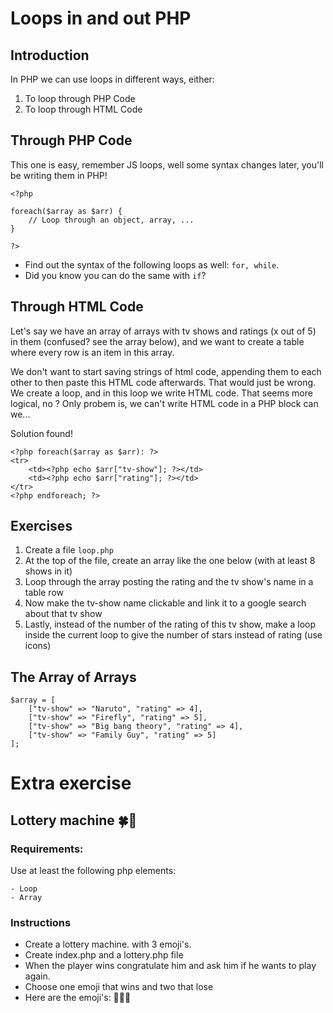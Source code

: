 # Loops in and out PHP

## Introduction

In PHP we can use loops in different ways, either:

1. To loop through PHP Code
1. To loop through HTML Code



## Through PHP Code

This one is easy, remember JS loops, well some syntax changes later, you'll be writing them in PHP!

```
<?php

foreach($array as $arr) {
	// Loop through an object, array, ...
}

?>
```

- Find out the syntax of the following loops as well: `for, while`.
- Did you know you can do the same with `if`?

## Through HTML Code

Let's say we have an array of arrays with tv shows and ratings (x out of 5) in them (confused? see the array below), 
and we want to create a table where every row is an item in this array.

We don't want to start saving strings of html code, appending them to each other to then paste this HTML code afterwards. That would just be wrong.
We create a loop, and in this loop we write HTML code. That seems more logical, no ? Only probem is, we can't write HTML code in a PHP block can we...

Solution found!

```
<?php foreach($array as $arr): ?>
<tr>
	<td><?php echo $arr["tv-show"]; ?></td>
	<td><?php echo $arr["rating"]; ?></td>
</tr>
<?php endforeach; ?>
```

## Exercises

1. Create a file `loop.php`
1. At the top of the file, create an array like the one below (with at least 8 shows in it)
1. Loop through the array posting the rating and the tv show's name in a table row
1. Now make the tv-show name clickable and link it to a google search about that tv show
1. Lastly, instead of the number of the rating of this tv show, make a loop inside the current loop to give the number of stars instead of rating (use icons)




## The Array of Arrays

``` 
$array = [
	["tv-show" => "Naruto", "rating" => 4],
	["tv-show" => "Firefly", "rating" => 5],
	["tv-show" => "Big bang theory", "rating" => 4],
	["tv-show" => "Family Guy", "rating" => 5]
];

```

# Extra exercise

## Lottery machine 🍀🤑


### Requirements:

Use at least the following php elements:

    - Loop
    - Array


### Instructions

- Create a lottery machine. with 3 emoji's.
- Create index.php and a lottery.php file
- When the player wins congratulate him and ask him if he wants to play again.
- Choose one emoji that wins and two that lose
- Here are the emoji's: 🍕🍔🍟
